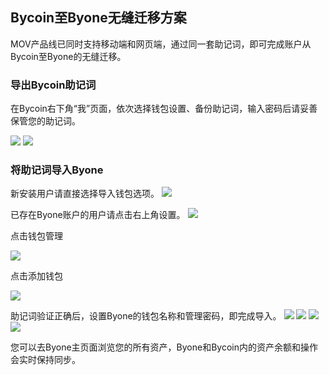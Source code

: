 ## Bycoin至Byone无缝迁移方案

MOV产品线已同时支持移动端和网页端，通过同一套助记词，即可完成账户从Bycoin至Byone的无缝迁移。

### 导出Bycoin助记词

在Bycoin右下角“我”页面，依次选择钱包设置、备份助记词，输入密码后请妥善保管您的助记词。

![](../images/migrate/migrate1.jpg)
![](../images/migrate/migrate2.jpg)

### 将助记词导入Byone

新安装用户请直接选择导入钱包选项。
![](../images/migrate/migrate6.png)

已存在Byone账户的用户请点击右上角设置。
![](../images/migrate/migrate3.png)

点击钱包管理

![](../images/migrate/migrate4.png)

点击添加钱包

![](../images/migrate/migrate5.png)

助记词验证正确后，设置Byone的钱包名称和管理密码，即完成导入。
![](../images/migrate/migrate6.png)
![](../images/migrate/migrate7.png)
![](../images/migrate/migrate8.png)
![](../images/migrate/migrate9.png)

您可以去Byone主页面浏览您的所有资产，Byone和Bycoin内的资产余额和操作会实时保持同步。